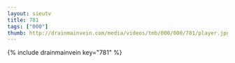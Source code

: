```yaml
--- 
layout: sieutv
title: 781
tags: ["000"]
thumb: http://drainmainvein.com/media/videos/tmb/000/000/781/player.jpg
---
```

{% include drainmainvein key="781" %} 
